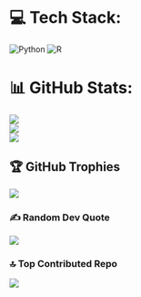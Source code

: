 
# 💻 Tech Stack:
![Python](https://img.shields.io/badge/python-3670A0?style=for-the-badge&logo=python&logoColor=ffdd54) ![R](https://img.shields.io/badge/r-%23276DC3.svg?style=for-the-badge&logo=r&logoColor=white)
# 📊 GitHub Stats:
![](https://github-readme-stats.vercel.app/api?username=ReeseJhon&theme=dark&hide_border=false&include_all_commits=false&count_private=false)<br/>
![](https://github-readme-streak-stats.herokuapp.com/?user=ReeseJhon&theme=dark&hide_border=false)<br/>
![](https://github-readme-stats.vercel.app/api/top-langs/?username=ReeseJhon&theme=dark&hide_border=false&include_all_commits=false&count_private=false&layout=compact)

## 🏆 GitHub Trophies
![](https://github-profile-trophy.vercel.app/?username=ReeseJhon&theme=radical&no-frame=false&no-bg=true&margin-w=4)

### ✍️ Random Dev Quote
![](https://quotes-github-readme.vercel.app/api?type=horizontal&theme=radical)

### 🔝 Top Contributed Repo
![](https://github-contributor-stats.vercel.app/api?username=ReeseJhon&limit=5&theme=dark&combine_all_yearly_contributions=true)

